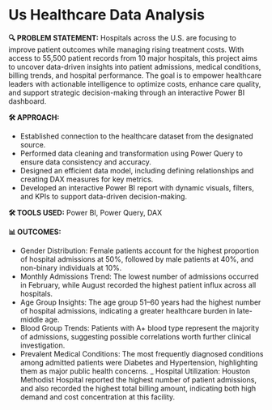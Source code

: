 # Us Healthcare Data Analysis

**🔍 PROBLEM STATEMENT:**
Hospitals across the U.S. are focusing to improve patient outcomes while managing rising treatment costs. With access to 55,500 patient records from 10 major hospitals, this project aims to uncover 
data-driven insights into patient admissions, medical conditions, billing trends, and hospital performance. The goal is to empower healthcare leaders with actionable intelligence to optimize costs, 
enhance care quality, and support strategic decision-making through an interactive Power BI dashboard.

**🛠️ APPROACH:**
*	Established connection to the healthcare dataset from the designated source.
*	Performed data cleaning and transformation using Power Query to ensure data consistency and accuracy.
*	Designed an efficient data model, including defining relationships and creating DAX measures for key metrics.
*	Developed an interactive Power BI report with dynamic visuals, filters, and KPIs to support data-driven decision-making.

**🛠️ TOOLS USED:**
       Power BI, Power Query, DAX
       
**📊 OUTCOMES:**
*	Gender Distribution: Female patients account for the highest proportion of hospital admissions at 50%, followed by male patients at 40%, and non-binary individuals at 10%.
*	Monthly Admissions Trend: The lowest number of admissions occurred in February, while August recorded the highest patient influx across all hospitals.
*	Age Group Insights: The age group 51–60 years had the highest number of hospital admissions, indicating a greater healthcare burden in late-middle age.
*	Blood Group Trends: Patients with A+ blood type represent the majority of admissions, suggesting possible correlations worth further clinical investigation.
*	Prevalent Medical Conditions: The most frequently diagnosed conditions among admitted patients were Diabetes and Hypertension, highlighting them as major public health concerns.
_	Hospital Utilization: Houston Methodist Hospital reported the highest number of patient admissions, and also recorded the highest total billing amount, indicating both high demand and cost concentration at this facility.


